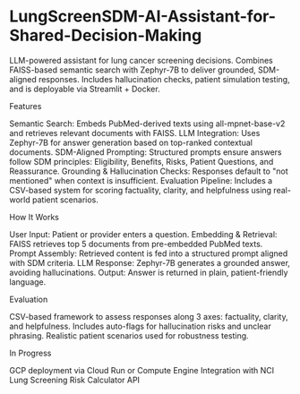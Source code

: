 # LungScreenSDM-AI-Assistant-for-Shared-Decision-Making
LLM-powered assistant for lung cancer screening decisions. Combines FAISS-based semantic search with Zephyr-7B to deliver grounded, SDM-aligned responses. Includes hallucination checks, patient simulation testing, and is deployable via Streamlit + Docker.

Features

Semantic Search: Embeds PubMed-derived texts using all-mpnet-base-v2 and retrieves relevant documents with FAISS.
LLM Integration: Uses Zephyr-7B for answer generation based on top-ranked contextual documents.
SDM-Aligned Prompting: Structured prompts ensure answers follow SDM principles: Eligibility, Benefits, Risks, Patient Questions, and Reassurance.
Grounding & Hallucination Checks: Responses default to "not mentioned" when context is insufficient.
Evaluation Pipeline: Includes a CSV-based system for scoring factuality, clarity, and helpfulness using real-world patient scenarios. 

How It Works

User Input: Patient or provider enters a question.
Embedding & Retrieval: FAISS retrieves top 5 documents from pre-embedded PubMed texts.
Prompt Assembly: Retrieved content is fed into a structured prompt aligned with SDM criteria.
LLM Response: Zephyr-7B generates a grounded answer, avoiding hallucinations.
Output: Answer is returned in plain, patient-friendly language.

Evaluation

CSV-based framework to assess responses along 3 axes: factuality, clarity, and helpfulness.
Includes auto-flags for hallucination risks and unclear phrasing.
Realistic patient scenarios used for robustness testing.

In Progress

GCP deployment via Cloud Run or Compute Engine
Integration with NCI Lung Screening Risk Calculator API
